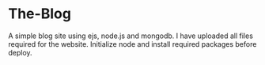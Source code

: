 # The-Blog
A simple blog site using ejs, node.js and mongodb.
I have uploaded all files required for the website. 
Initialize node and install required packages before deploy.
